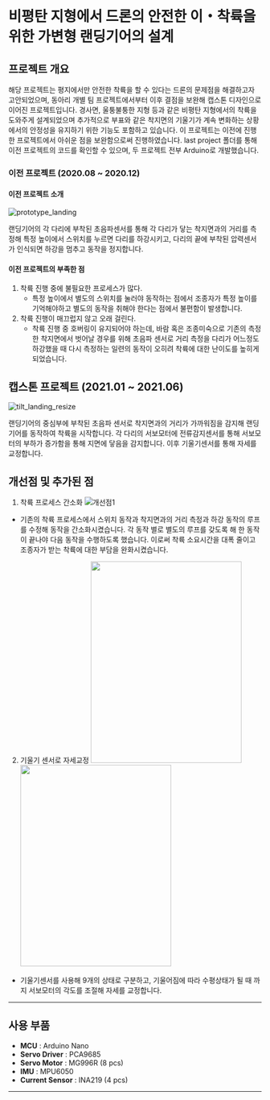 # 비평탄 지형에서 드론의 안전한 이・착륙을 위한 가변형 랜딩기어의 설계

## 프로젝트 개요
해당 프로젝트는 평지에서만 안전한 착륙을 할 수 있다는 드론의 문제점을 해결하고자 고안되었으며, 동아리 개별 팀 프로젝트에서부터 이후 결점을 보완해 캡스톤 디자인으로 이어진 프로젝트입니다. 경사면, 울퉁불퉁한 지형 등과 같은 비평탄 지형에서의 착륙을 도와주게 설계되었으며 추가적으로 부표와 같은 착지면의 기울기가 계속 변화하는 상황에서의 안정성을 유지하기 위한 기능도 포함하고 있습니다. 이 프로젝트는 이전에 진행한 프로젝트에서 아쉬운 점을 보완함으로써 진행하였습니다. last project 폴더를 통해 이전 프로젝트의 코드를 확인할 수 있으며, 두 프로젝트 전부 Arduino로 개발했습니다.

### 이전 프로젝트 (2020.08 ~ 2020.12)

#### 이전 프로젝트 소개
![prototype_landing](https://user-images.githubusercontent.com/89852937/235650397-8b466f87-506f-48be-8b01-dbc047d163e8.gif)

랜딩기어의 각 다리에 부착된 초음파센서를 통해 각 다리가 닿는 착지면과의 거리를 측정해 특정 높이에서 스위치를 누르면 다리를 하강시키고, 다리의 끝에 부착된 압력센서가 인식되면 하강을 멈추고 동작을 정지합니다.

#### 이전 프로젝트의 부족한 점
1. 착륙 진행 중에 불필요한 프로세스가 많다.
    * 특정 높이에서 별도의 스위치를 눌러야 동작하는 점에서 조종자가 특정 높이를 기억해야하고 별도의 동작을 취해야 한다는 점에서 불편함이 발생합니다.
2. 착륙 진행이 매끄럽지 않고 오래 걸린다.
    * 착륙 진행 중 호버링이 유지되어야 하는데, 바람 혹은 조종미숙으로 기존의 측정한 착지면에서 벗어날 경우를 위해 초음파 센서로 거리 측정을 다리가 어느정도 하강했을 때 다시 측정하는 일련의 동작이 오히려 착륙에 대한 난이도를 높히게 되었습니다.

## 캡스톤 프로젝트 (2021.01 ~ 2021.06)
![tilt_landing_resize](https://user-images.githubusercontent.com/89852937/235647764-d0a3ae13-567f-43f8-ad7c-32a8da2b6881.gif)

랜딩기어의 중심부에 부착된 초음파 센서로 착지면과의 거리가 가까워짐을 감지해 랜딩기어를 동작하여 착륙을 시작합니다.
각 다리의 서보모터에 전류감지센서를 통해 서보모터의 부하가 증가함을 통해 지면에 닿음을 감지합니다. 이후 기울기센서를 통해 자세를 교정합니다.

## 개선점 및 추가된 점
1. 착륙 프로세스 간소화
![개선점1](https://user-images.githubusercontent.com/89852937/234542587-564f69e1-8a43-4bb6-ad17-0c1b1a1c5fca.png)

  * 기존의 착륙 프로세스에서 스위치 동작과 착지면과의 거리 측정과 하강 동작의 루프를 수정해 동작을 간소화시켰습니다. 각 동작 별로 별도의 루프를 갖도록 해 한 동작이 끝나야 다음 동작을 수행하도록 했습니다. 이로써 착륙 소요시간을 대폭 줄이고 조종자가 받는 착륙에 대한 부담을 완화시켰습니다.

2. 기울기 센서로 자세교정
<img src="https://user-images.githubusercontent.com/89852937/235606596-abc2d19f-7148-48c3-97bc-4806bfdd6cb3.gif" width="300" height="400"> <img src="https://user-images.githubusercontent.com/89852937/235607995-050fcc24-d49d-4b1b-851a-0de93d1086bb.png" width="300" height="400">

  * 기울기센서를 사용해 9개의 상태로 구분하고, 기울어짐에 따라 수평상태가 될 때 까지 서보모터의 각도를 조절해 자세를 교정합니다.

----------

## 사용 부품
* __MCU__ : Arduino Nano
* __Servo Driver__ : PCA9685
* __Servo Motor__ : MG996R (8 pcs)
* __IMU__ : MPU6050
* __Current Sensor__ : INA219 (4 pcs)

---------

